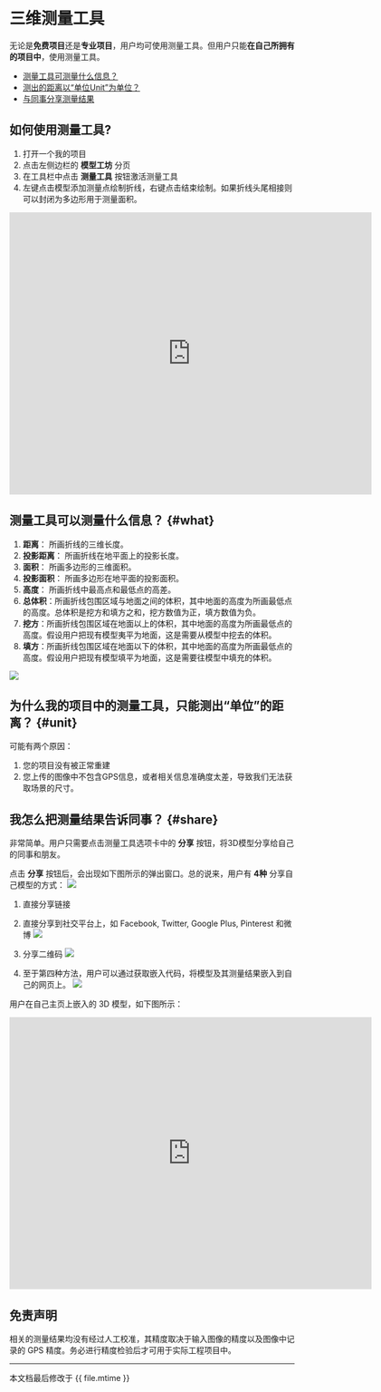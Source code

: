 # 三维测量工具

无论是**免费项目**还是**专业项目**，用户均可使用测量工具。但用户只能**在自己所拥有的项目中**，使用测量工具。

* [测量工具可测量什么信息？](#what) 
* [测出的距离以“单位Unit”为单位？](#unit)
* [与同事分享测量结果](#share)


## 如何使用测量工具?
1. 打开一个我的项目
2. 点击左侧边栏的 **模型工坊** 分页
3. 在工具栏中点击 **测量工具** 按钮激活测量工具
4. 左键点击模型添加测量点绘制折线，右键点击结束绘制。如果折线头尾相接则可以封闭为多边形用于测量面积。

<iframe frameborder="0" width="640" height="498" src="https://v.qq.com/iframe/player.html?vid=u03747zl6sw&tiny=0&auto=0" width="640" height="480"></iframe>

## 测量工具可以测量什么信息？ {#what}
1. **距离**： 所画折线的三维长度。
2. **投影距离**： 所画折线在地平面上的投影长度。
3. **面积**： 所画多边形的三维面积。
4. **投影面积**： 所画多边形在地平面的投影面积。
5. **高度**： 所画折线中最高点和最低点的高差。
6. **总体积**：所画折线包围区域与地面之间的体积，其中地面的高度为所画最低点的高度。总体积是挖方和填方之和，挖方数值为正，填方数值为负。
7. **挖方**：所画折线包围区域在地面以上的体积，其中地面的高度为所画最低点的高度。假设用户把现有模型夷平为地面，这是需要从模型中挖去的体积。
8. **填方**：所画折线包围区域在地面以下的体积，其中地面的高度为所画最低点的高度。假设用户把现有模型填平为地面，这是需要往模型中填充的体积。

![](../assets/3dmeasure-cut-fill-1.png)



## 为什么我的项目中的测量工具，只能测出“单位”的距离？ {#unit}
可能有两个原因：
1. 您的项目没有被正常重建
2. 您上传的图像中不包含GPS信息，或者相关信息准确度太差，导致我们无法获取场景的尺寸。

## 我怎么把测量结果告诉同事？ {#share}

非常简单。用户只需要点击测量工具选项卡中的 **分享** 按钮，将3D模型分享给自己的同事和朋友。

点击 **分享** 按钮后，会出现如下图所示的弹出窗口。总的说来，用户有 **4种** 分享自己模型的方式：
![](../assets/eng-share-measure.png)

1. 直接分享链接
2. 直接分享到社交平台上，如 Facebook, Twitter, Google Plus, Pinterest 和微博
![](../assets/eng-share-popup-method1-2.png)
3. 分享二维码
![](../assets/eng-share-popup-method3.png)

4. 至于第四种方法，用户可以通过获取嵌入代码，将模型及其测量结果嵌入到自己的网页上。
![](../assets/eng-share-popup-method4.png)


用户在自己主页上嵌入的 3D 模型，如下图所示：

<iframe src="https://site.altizure.cn/project/590c784c1225725be9d360db/model/embed?map=5abdda90f9170d1c6d42a174#autoplay=false" style="border:none;width:640px;height:480px"></iframe>


## 免责声明
相关的测量结果均没有经过人工校准，其精度取决于输入图像的精度以及图像中记录的 GPS 精度。务必进行精度检验后才可用于实际工程项目中。

--- 

本文档最后修改于 {{ file.mtime }}
